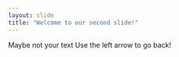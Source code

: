 ```yaml
---
layout: slide
title: "Welcome to our second slide!"
---
```

Maybe not your text
Use the left arrow to go back!
